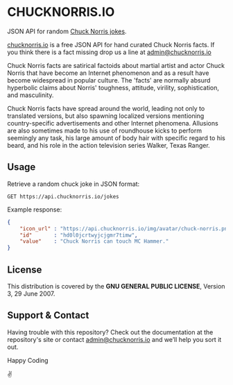 # CHUCKNORRIS.IO

JSON API for random [Chuck Norris jokes](https://api.chucknorris.io).

[chucknorris.io](https://api.chucknorris.io) is a free JSON API for hand curated Chuck Norris facts. If you think
there is a fact missing drop us a line at admin@chucknorris.io

Chuck Norris facts are satirical factoids about martial artist and actor Chuck Norris that have become an Internet
phenomenon and as a result have become widespread in popular culture. The 'facts' are normally absurd hyperbolic claims
about Norris' toughness, attitude, virility, sophistication, and masculinity.

Chuck Norris facts have spread around the world, leading not only to translated versions, but also spawning localized
versions mentioning country-specific advertisements and other Internet phenomena. Allusions are also sometimes made to
his use of roundhouse kicks to perform seemingly any task, his large amount of body hair with specific regard to his
beard, and his role in the action television series Walker, Texas Ranger.

## Usage

Retrieve a random chuck joke in JSON format:
```
GET https://api.chucknorris.io/jokes
```

Example response:
```json
{
    "icon_url" : "https://api.chucknorris.io/img/avatar/chuck-norris.png",
    "id"       : "hd0l0jcrtwyjcjgmr7timw",
    "value"    : "Chuck Norris can touch MC Hammer."
}
```

## License

This distribution is covered by the **GNU GENERAL PUBLIC LICENSE**, Version 3, 29 June 2007. 

## Support & Contact

Having trouble with this repository? Check out the documentation at the repository's site or contact admin@chucknorris.io and we’ll help you sort it out.

Happy Coding

:v: